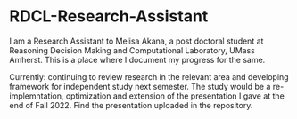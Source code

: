 # RDCL-Research-Assistant
I am a Research Assistant to Melisa Akana, a post doctoral student at Reasoning Decision Making and Computational Laboratory, UMass Amherst.
This is a place where I document my progress for the same. 

Currently: continuing to review research in the relevant area and developing framework for independent study next semester. The study would be a re-implemntation, optimization and extension of the presentation I gave at the end of Fall 2022. Find the presentation uploaded in the repository. 

